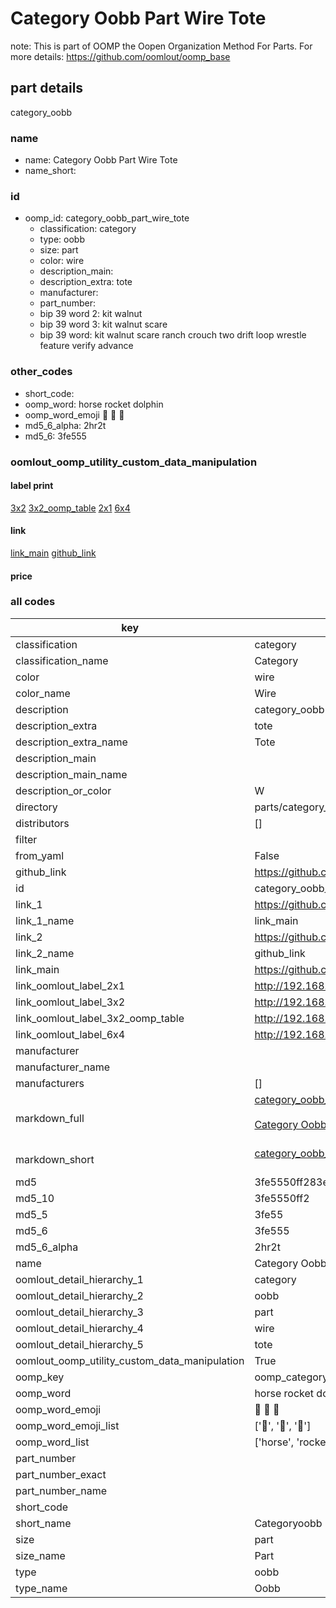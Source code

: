 # Category Oobb Part Wire Tote  

note: This is part of OOMP the Oopen Organization Method For Parts. For more details: https://github.com/oomlout/oomp_base

##  part details



category_oobb

### name
* name: Category Oobb Part Wire Tote
* name_short: 
### id
* oomp_id: category_oobb_part_wire_tote
  * classification: category
  * type: oobb
  * size: part
  * color: wire
  * description_main: 
  * description_extra: tote
  * manufacturer: 
  * part_number: 
  * bip 39 word 2: kit walnut
  * bip 39 word 3: kit walnut scare
  * bip 39 word: kit walnut scare ranch crouch two drift loop wrestle feature verify advance

### other_codes
* short_code: 
* oomp_word: horse rocket dolphin
* oomp_word_emoji :horse: :rocket: :dolphin:
* md5_6_alpha: 2hr2t
* md5_6: 3fe555






### oomlout_oomp_utility_custom_data_manipulation
#### label print
[3x2](http://192.168.1.245:1112/?label=oomp%202hr2t)
[3x2_oomp_table](http://192.168.1.107:1112/?label=oomp%202hr2t)
[2x1](http://192.168.1.242:1112/?label=oomp%202hr2t)
[6x4](http://192.168.1.55:1112/?label=oomp%202hr2t)    

#### link

[link_main](https://github.com/oomlout/oomlout_oomp_current_version_messy/tree/main/parts/category_oobb_part_wire_tote) [github_link](https://github.com/oomlout/oomlout_oomp_part_src/tree/main/parts/category_oobb_part_wire_tote)                             

#### price







### all codes 
| key | value |  
| --- | --- |  
| classification | category |  
| classification_name | Category |  
| color | wire |  
| color_name | Wire |  
| description | category_oobb |  
| description_extra | tote |  
| description_extra_name | Tote |  
| description_main |  |  
| description_main_name |  |  
| description_or_color | W  |  
| directory | parts/category_oobb_part_wire_tote |  
| distributors | [] |  
| filter |  |  
| from_yaml | False |  
| github_link | https://github.com/oomlout/oomlout_oomp_part_src/tree/main/parts/category_oobb_part_wire_tote |  
| id | category_oobb_part_wire_tote |  
| link_1 | https://github.com/oomlout/oomlout_oomp_current_version_messy/tree/main/parts/category_oobb_part_wire_tote |  
| link_1_name | link_main |  
| link_2 | https://github.com/oomlout/oomlout_oomp_part_src/tree/main/parts/category_oobb_part_wire_tote |  
| link_2_name | github_link |  
| link_main | https://github.com/oomlout/oomlout_oomp_current_version_messy/tree/main/parts/category_oobb_part_wire_tote |  
| link_oomlout_label_2x1 | http://192.168.1.242:1112/?label=oomp%202hr2t |  
| link_oomlout_label_3x2 | http://192.168.1.245:1112/?label=oomp%202hr2t |  
| link_oomlout_label_3x2_oomp_table | http://192.168.1.107:1112/?label=oomp%202hr2t |  
| link_oomlout_label_6x4 | http://192.168.1.55:1112/?label=oomp%202hr2t |  
| manufacturer |  |  
| manufacturer_name |  |  
| manufacturers | [] |  
| markdown_full | [category_oobb_part_wire_tote](https://github.com/oomlout/oomlout_oomp_current_version_messy/tree/main/parts/category_oobb_part_wire_tote)<br>[](https://github.com/oomlout/oomlout_oomp_current_version_messy/tree/main/parts/category_oobb_part_wire_tote)<br>[Category Oobb Part Wire Tote](https://github.com/oomlout/oomlout_oomp_current_version_messy/tree/main/parts/category_oobb_part_wire_tote)<br><br> |  
| markdown_short | [category_oobb_part_wire_tote](https://github.com/oomlout/oomlout_oomp_current_version_messy/tree/main/parts/category_oobb_part_wire_tote)<br><br> |  
| md5 | 3fe5550ff283e85bae9a1b1980bdb3d7 |  
| md5_10 | 3fe5550ff2 |  
| md5_5 | 3fe55 |  
| md5_6 | 3fe555 |  
| md5_6_alpha | 2hr2t |  
| name | Category Oobb Part Wire Tote |  
| oomlout_detail_hierarchy_1 | category |  
| oomlout_detail_hierarchy_2 | oobb |  
| oomlout_detail_hierarchy_3 | part |  
| oomlout_detail_hierarchy_4 | wire |  
| oomlout_detail_hierarchy_5 | tote |  
| oomlout_oomp_utility_custom_data_manipulation | True |  
| oomp_key | oomp_category_oobb_part_wire_tote |  
| oomp_word | horse rocket dolphin |  
| oomp_word_emoji | :horse: :rocket: :dolphin: |  
| oomp_word_emoji_list | [':horse:', ':rocket:', ':dolphin:'] |  
| oomp_word_list | ['horse', 'rocket', 'dolphin'] |  
| part_number |  |  
| part_number_exact |  |  
| part_number_name |  |  
| short_code |  |  
| short_name | Categoryoobb |  
| size | part |  
| size_name | Part |  
| type | oobb |  
| type_name | Oobb |  

